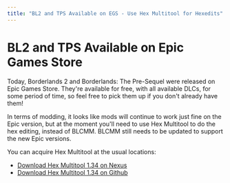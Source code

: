 ```yaml
---
title: "BL2 and TPS Available on EGS - Use Hex Multitool for Hexedits"
---
```


# BL2 and TPS Available on Epic Games Store

Today, Borderlands 2 and Borderlands: The Pre-Sequel were released on
Epic Games Store.  They're available for free, with all available DLCs,
for some period of time, so feel free to pick them up if you don't already
have them!

In terms of modding, it looks like mods will continue to work just fine
on the Epic version, but at the moment you'll need to use Hex Multitool to
do the hex editing, instead of BLCMM.  BLCMM still needs to be updated to
support the new Epic versions.

You can acquire Hex Multitool at the usual locations:

- [Download Hex Multitool 1.34 on Nexus](https://www.nexusmods.com/borderlands2/mods/54/?tab=description)
- [Download Hex Multitool 1.34 on Github](https://github.com/c0dycode/Borderlands-Hex-Multitool)

